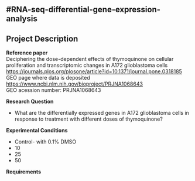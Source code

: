 #RNA-seq-differential-gene-expression-analysis 
---
**Project Description**  
---  
**Reference paper**  
Deciphering the dose-dependent effects of thymoquinone on cellular proliferation and transcriptomic changes in A172 glioblastoma cells https://journals.plos.org/plosone/article?id=10.1371/journal.pone.0318185  
GEO page where data is deposited https://www.ncbi.nlm.nih.gov/bioproject/PRJNA1068643  
GEO acession number: PRJNA1068643  

**Research Question**
- What are the differentially expressed genes in A172 glioblastoma cells in response to treatment with different doses of thymoquinone?

**Experimental Conditions**
- Control- with 0.1% DMSO
- 10
- 25
- 50

**Requirements**
